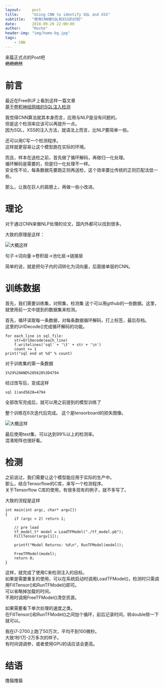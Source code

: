 ```yaml
---
layout:     post
title:      "Using CNN to identify SQL and XSS"
subtitle:   "使用CNN做SQL和XSS的识别"
date:       2018-09-29 22:00:00 
author:     "Roche" 
header-img: "img/home-bg.jpg" 
tags:
    - CNN 
---
```


来篇正式点的Post吧  
~~燃燃燃然~~

# 前言

最近在FreeBUF上看到这样一篇文章  
[基于卷积神经网络的SQL注入检测](http://www.freebuf.com/articles/web/176709.html)

我觉得CNN算法就其本身而言，应用与NLP是没有问题的。  
但是这个检测率应该可以再提升一点。  
因为SQL，XSS的注入方法，就语法上而言，比NLP要简单一些。

还可以用C写一个检测程序。  
这样就更容易让这个模型跑在实际的环境。

而且，样本在送检之前，首先做了循环解码，再做归一化处理。  
循环解码是需要的，但是归一化处理不一样。  
安全性不论，每条数据先要跑正则再送检，这个效率要比传统的正则匹配法低一些。

那么，让我在巨人的肩膀上，再做一些小改进。

# 理论

对于通过CNN来做NLP处理的论文，国内外都可以找到很多。

大致的原理是这样：

![大概这样](https://roche-k.github.io/img/in-post/deep_learnig/2018-09-29-NLP-CNN.png)

句子->词向量->卷积层->池化层->链接层

简单的说，就是把句子内的词转化为词向量，后面接单层的CNN。


# 训练数据

首先，我们需要训练集，对照集，检测集
这个可以用github的一些数据。这里，就使用前一文中提到的数据集来检测。

首先，循环读取每一条数据，对每条数据循环解码，打上标签，最后存档。  
这里的UrlDecode()完成循环解码的功能。

    for each_line in sql_file:
        str=UrlDecode(each_line)
        f.writelines('sql' + '\t' + str + '\n')
        count += 1
    print("sql end at %d" % count)

对于训练集的第一条数据  

    1%29%20AND%205628%3D4794  

经过改写后，变成这样  

    sql	1)and5628=4794

全部改写完成后，就可以用之前提到的模型训练了

整个训练在6次迭代后完成。
这个是tensorboard的损失图像。

![大概这样](https://roche-k.github.io/img/in-post/deep_learnig/2018-09-29-tensotboard.png)


最后使用test集，可以达到99%以上的检测率。  
混淆矩阵也很好看。

# 检测

之前说过，我们需要让这个模型能应用于实际的生产中。  
那么，结合Tensorflow的C库，来写一个检测程序。  
关于Tensorflow C库的使用，有很多现有的例子，就不多写了。

大致的流程是这样

    int main(int argc, char* argv[])
    {
        if (argc < 2) return 1;

        // pre load
        tf_model_t* model = LoadTFModel("./tf_model.pb");
        FillTensor(argv[1]);

        printf("Model Returns: %d\n", RunTFModel(model));

        FreeTFModel(model);
        return 0;
    }

这样，就完成了使用C来检测注入的目标。  
如果是需要重复的使用，可以在系统启动时调用LoadTFModel()，检测时只需调用FillTensor()和RunTFModel()即可。  
可以省略掉加载的时间。  
不用时调用FreeTFModel()清空资源。

如果需要看下单次处理的速度之类。  
在FillTensor()和RunTFModel()之间加个循环，前后记录时间，转double除一下就可以。

我在i7-2700上跑了50万次，平均不到100微秒。  
大致1秒1万-2万多次的样子。  
有时间调调参，或者使用GPU的话应该会更高。

# 结语

撸猫撸猫
